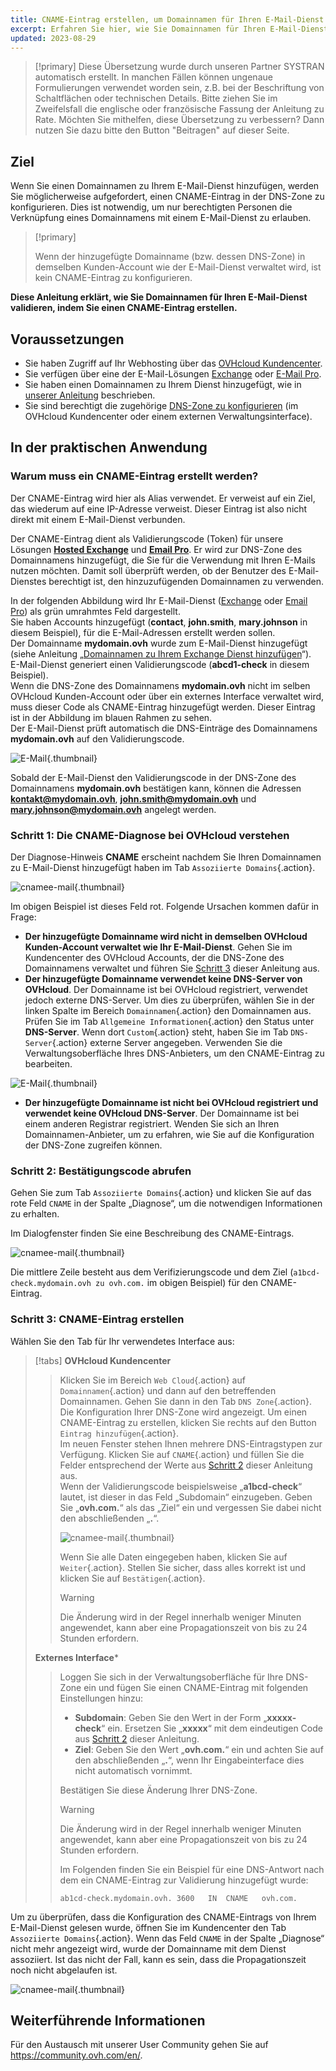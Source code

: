 ```yaml
---
title: CNAME-Eintrag erstellen, um Domainnamen für Ihren E-Mail-Dienst zu validieren
excerpt: Erfahren Sie hier, wie Sie Domainnamen für Ihren E-Mail-Dienst zu validieren, indem Sie einen CNAME-Eintrag anlegen
updated: 2023-08-29
---
```


> [!primary]
> Diese Übersetzung wurde durch unseren Partner SYSTRAN automatisch erstellt. In manchen Fällen können ungenaue Formulierungen verwendet worden sein, z.B. bei der Beschriftung von Schaltflächen oder technischen Details. Bitte ziehen Sie im Zweifelsfall die englische oder französische Fassung der Anleitung zu Rate. Möchten Sie mithelfen, diese Übersetzung zu verbessern? Dann nutzen Sie dazu bitte den Button "Beitragen" auf dieser Seite.
>

## Ziel

Wenn Sie einen Domainnamen zu Ihrem E-Mail-Dienst hinzufügen, werden Sie möglicherweise aufgefordert, einen CNAME-Eintrag in der DNS-Zone zu konfigurieren. Dies ist notwendig, um nur berechtigten Personen die Verknüpfung eines Domainnamens mit einem E-Mail-Dienst zu erlauben.

> [!primary]
>
> Wenn der hinzugefügte Domainname (bzw. dessen DNS-Zone) in demselben Kunden-Account wie der E-Mail-Dienst verwaltet wird, ist kein CNAME-Eintrag zu konfigurieren.

**Diese Anleitung erklärt, wie Sie Domainnamen für Ihren E-Mail-Dienst validieren, indem Sie einen CNAME-Eintrag erstellen.**

## Voraussetzungen

- Sie haben Zugriff auf Ihr Webhosting über das [OVHcloud Kundencenter](/links/manager).
- Sie verfügen über eine der E-Mail-Lösungen [Exchange](/links/web/emails) oder [E-Mail Pro](/links/web/email-pro).
- Sie haben einen Domainnamen zu Ihrem Dienst hinzugefügt, wie in [unserer Anleitung](/pages/web_cloud/email_and_collaborative_solutions/microsoft_exchange/exchange_adding_domain) beschrieben.
- Sie sind berechtigt die zugehörige [DNS-Zone zu konfigurieren](/pages/web_cloud/domains/dns_zone_edit) (im OVHcloud Kundencenter oder einem externen Verwaltungsinterface).

## In der praktischen Anwendung

### Warum muss ein CNAME-Eintrag erstellt werden?

Der CNAME-Eintrag wird hier als Alias verwendet. Er verweist auf ein Ziel, das wiederum auf eine IP-Adresse verweist. Dieser Eintrag ist also nicht direkt mit einem E-Mail-Dienst verbunden.

Der CNAME-Eintrag dient als Validierungscode (Token) für unsere Lösungen [**Hosted Exchange**](/links/web/emails-hosted-exchange) und [**Email Pro**](/links/web/email-pro). Er wird zur DNS-Zone des Domainnamens hinzugefügt, die Sie für die Verwendung mit Ihren E-Mails nutzen möchten. Damit soll überprüft werden, ob der Benutzer des E-Mail-Dienstes berechtigt ist, den hinzuzufügenden Domainnamen zu verwenden.

In der folgenden Abbildung wird Ihr E-Mail-Dienst ([Exchange](/links/web/emails) oder [Email Pro](/links/web/email-pro)) als 
grün umrahmtes Feld dargestellt.<br>
Sie haben Accounts hinzugefügt (**contact**, **john.smith**, **mary.johnson** in diesem Beispiel), für die E-Mail-Adressen erstellt werden sollen.<br>
Der Domainname **mydomain.ovh** wurde zum E-Mail-Dienst hinzugefügt (siehe Anleitung „[Domainnamen zu Ihrem Exchange Dienst hinzufügen](/pages/web_cloud/email_and_collaborative_solutions/microsoft_exchange/exchange_adding_domain)“).<br>
E-Mail-Dienst generiert einen Validierungscode (**abcd1-check** in diesem Beispiel).<br>
Wenn die DNS-Zone des Domainnamens **mydomain.ovh** nicht im selben OVHcloud Kunden-Account oder über ein externes Interface verwaltet wird, muss dieser Code als CNAME-Eintrag hinzugefügt werden. Dieser Eintrag ist in der Abbildung im blauen Rahmen zu sehen.<br>
Der E-Mail-Dienst prüft automatisch die DNS-Einträge des Domainnamens **mydomain.ovh** auf den Validierungscode.

![E-Mail](images/email-dns-conf-cname01.png){.thumbnail}

Sobald der E-Mail-Dienst den Validierungscode in der DNS-Zone des Domainnamens **mydomain.ovh** bestätigen kann, können die Adressen **kontakt@mydomain.ovh**, **john.smith@mydomain.ovh** und **mary.johnson@mydomain.ovh** angelegt werden.

### Schritt 1: Die CNAME-Diagnose bei OVHcloud verstehen <a name="step1"></a>

Der Diagnose-Hinweis **CNAME** erscheint nachdem Sie Ihren Domainnamen zu E-Mail-Dienst hinzugefügt haben im Tab `Assoziierte Domains`{.action}.

![cnamee-mail](images/cname_exchange_diagnostic.png){.thumbnail}

Im obigen Beispiel ist dieses Feld rot. Folgende Ursachen kommen dafür in Frage:

- **Der hinzugefügte Domainname wird nicht in demselben OVHcloud Kunden-Account verwaltet wie Ihr E-Mail-Dienst**. Gehen Sie im Kundencenter des OVHcloud Accounts, der die DNS-Zone des Domainnamens verwaltet und führen Sie [Schritt 3](#step3) dieser Anleitung aus.
- **Der hinzugefügte Domainname verwendet keine DNS-Server von OVHcloud**. Der Domainname ist bei OVHcloud registriert, verwendet jedoch externe DNS-Server. Um dies zu überprüfen, wählen Sie in der linken Spalte im Bereich `Domainnamen`{.action} den Domainnamen aus. Prüfen Sie im Tab `Allgemeine Informationen`{.action} den Status unter **DNS-Server**. Wenn dort `Custom`{.action} steht, haben Sie im Tab `DNS-Server`{.action} externe Server angegeben. Verwenden Sie die Verwaltungsoberfläche Ihres DNS-Anbieters, um den CNAME-Eintrag zu bearbeiten.

![E-Mail](images/email-dns-conf-cname02.png){.thumbnail}

- **Der hinzugefügte Domainname ist nicht bei OVHcloud registriert und verwendet keine OVHcloud DNS-Server**. Der Domainname ist bei einem anderen Registrar registriert. Wenden Sie sich an Ihren Domainnamen-Anbieter, um zu erfahren, wie Sie auf die Konfiguration der DNS-Zone zugreifen können.

### Schritt 2: Bestätigungscode abrufen <a name="step2"></a>

Gehen Sie zum Tab `Assoziierte Domains`{.action} und klicken Sie auf das rote Feld `CNAME` in der Spalte „Diagnose“, um die notwendigen Informationen zu erhalten.

Im Dialogfenster finden Sie eine Beschreibung des CNAME-Eintrags.

![cnamee-mail](images/cname_exchange_informations.png){.thumbnail}

Die mittlere Zeile besteht aus dem Verifizierungscode und dem Ziel (`a1bcd-check.mydomain.ovh zu ovh.com.` im obigen Beispiel) für den CNAME-Eintrag.

### Schritt 3: CNAME-Eintrag erstellen <a name="step3"></a>

Wählen Sie den Tab für Ihr verwendetes Interface aus:

> [!tabs]
> **OVHcloud Kundencenter**
>> Klicken Sie im Bereich `Web Cloud`{.action} auf `Domainnamen`{.action} und dann auf den betreffenden Domainnamen. Gehen Sie dann in den Tab `DNS Zone`{.action}.<br>
>> Die Konfiguration Ihrer DNS-Zone wird angezeigt. Um einen CNAME-Eintrag zu erstellen, klicken Sie rechts auf den Button `Eintrag hinzufügen`{.action}.<br>
>> Im neuen Fenster stehen Ihnen mehrere DNS-Eintragstypen zur Verfügung. Klicken Sie auf `CNAME`{.action} und füllen Sie die Felder entsprechend der Werte aus [Schritt 2](#step2) dieser Anleitung aus.<br>
>> Wenn der Validierungscode beispielsweise „**a1bcd-check**“ lautet, ist dieser in das Feld „Subdomain“ einzugeben. Geben Sie „**ovh.com.**“ als das „Ziel“ ein und vergessen Sie dabei nicht den abschließenden „**.**“.
>>
>> ![cnamee-mail](images/cname_add_entry_dns_zone.png){.thumbnail}
>>
>> Wenn Sie alle Daten eingegeben haben, klicken Sie auf `Weiter`{.action}. Stellen Sie sicher, dass alles korrekt ist und klicken Sie auf `Bestätigen`{.action}.<br>
>>
>> > [!warning]
>> >
>> > Die Änderung wird in der Regel innerhalb weniger Minuten angewendet, kann aber eine Propagationszeit von bis zu 24 Stunden erfordern.
>>
> **Externes Interface***
>>
>> Loggen Sie sich in der Verwaltungsoberfläche für Ihre DNS-Zone ein und fügen Sie einen CNAME-Eintrag mit folgenden Einstellungen hinzu:
>>
>> - **Subdomain**: Geben Sie den Wert in der Form „**xxxxx-check**“ ein. Ersetzen Sie „**xxxxx**“ mit dem eindeutigen Code aus [Schritt 2](#step2) dieser Anleitung.
>> - **Ziel**: Geben Sie den Wert „**ovh.com.**“ ein und achten Sie auf den abschließenden „**.**“, wenn Ihr Eingabeinterface dies nicht automatisch vornimmt.
>>
>> Bestätigen Sie diese Änderung Ihrer DNS-Zone.
>>
>> > [!warning]
>> >
>> > Die Änderung wird in der Regel innerhalb weniger Minuten angewendet, kann aber eine Propagationszeit von bis zu 24 Stunden erfordern.
>> >
>>
>> Im Folgenden finden Sie ein Beispiel für eine DNS-Antwort nach dem ein CNAME-Eintrag zur Validierung hinzugefügt wurde:
>>
>> ```text
>> ab1cd-check.mydomain.ovh. 3600	IN	CNAME	ovh.com.
>> ```

Um zu überprüfen, dass die Konfiguration des CNAME-Eintrags von Ihrem E-Mail-Dienst gelesen wurde, öffnen Sie im Kundencenter den Tab `Assoziierte Domains`{.action}. Wenn das Feld `CNAME` in der Spalte „Diagnose“ nicht mehr angezeigt wird, wurde der Domainname mit dem Dienst assoziiert. Ist das nicht der Fall, kann es sein, dass die Propagationszeit noch nicht abgelaufen ist.

![cnamee-mail](images/cname_exchange_diagnostic_green.png){.thumbnail}

## Weiterführende Informationen

Für den Austausch mit unserer User Community gehen Sie auf <https://community.ovh.com/en/>.
